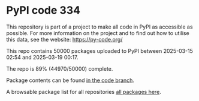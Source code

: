 # PyPI code 334

This repository is part of a project to make all code in PyPI as accessible as possible. For more information 
on the project and to find out how to utilise this data, see the website: https://py-code.org/

This repo contains 50000 packages uploaded to PyPI between 
2025-03-15 02:54 and 2025-03-19 00:17.

The repo is 89% (44970/50000) complete.

Package contents can be found [in the code branch](https://github.com/pypi-data/pypi-mirror-334/tree/code/packages).

A browsable package list for all repositories [all packages here](https://py-code.org/repositories/pypi-mirror-334).


